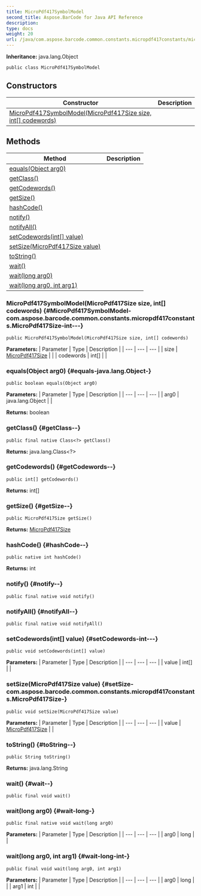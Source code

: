 ```yaml
---
title: MicroPdf417SymbolModel
second_title: Aspose.BarCode for Java API Reference
description: 
type: docs
weight: 20
url: /java/com.aspose.barcode.common.constants.micropdf417constants/micropdf417symbolmodel/
---
```

**Inheritance:**
java.lang.Object
```
public class MicroPdf417SymbolModel
```
## Constructors

| Constructor | Description |
| --- | --- |
| [MicroPdf417SymbolModel(MicroPdf417Size size, int[] codewords)](#MicroPdf417SymbolModel-com.aspose.barcode.common.constants.micropdf417constants.MicroPdf417Size-int---) |  |
## Methods

| Method | Description |
| --- | --- |
| [equals(Object arg0)](#equals-java.lang.Object-) |  |
| [getClass()](#getClass--) |  |
| [getCodewords()](#getCodewords--) |  |
| [getSize()](#getSize--) |  |
| [hashCode()](#hashCode--) |  |
| [notify()](#notify--) |  |
| [notifyAll()](#notifyAll--) |  |
| [setCodewords(int[] value)](#setCodewords-int---) |  |
| [setSize(MicroPdf417Size value)](#setSize-com.aspose.barcode.common.constants.micropdf417constants.MicroPdf417Size-) |  |
| [toString()](#toString--) |  |
| [wait()](#wait--) |  |
| [wait(long arg0)](#wait-long-) |  |
| [wait(long arg0, int arg1)](#wait-long-int-) |  |
### MicroPdf417SymbolModel(MicroPdf417Size size, int[] codewords) {#MicroPdf417SymbolModel-com.aspose.barcode.common.constants.micropdf417constants.MicroPdf417Size-int---}
```
public MicroPdf417SymbolModel(MicroPdf417Size size, int[] codewords)
```


**Parameters:**
| Parameter | Type | Description |
| --- | --- | --- |
| size | [MicroPdf417Size](../../com.aspose.barcode.common.constants.micropdf417constants/micropdf417size) |  |
| codewords | int[] |  |

### equals(Object arg0) {#equals-java.lang.Object-}
```
public boolean equals(Object arg0)
```




**Parameters:**
| Parameter | Type | Description |
| --- | --- | --- |
| arg0 | java.lang.Object |  |

**Returns:**
boolean
### getClass() {#getClass--}
```
public final native Class<?> getClass()
```




**Returns:**
java.lang.Class<?>
### getCodewords() {#getCodewords--}
```
public int[] getCodewords()
```




**Returns:**
int[]
### getSize() {#getSize--}
```
public MicroPdf417Size getSize()
```




**Returns:**
[MicroPdf417Size](../../com.aspose.barcode.common.constants.micropdf417constants/micropdf417size)
### hashCode() {#hashCode--}
```
public native int hashCode()
```




**Returns:**
int
### notify() {#notify--}
```
public final native void notify()
```




### notifyAll() {#notifyAll--}
```
public final native void notifyAll()
```




### setCodewords(int[] value) {#setCodewords-int---}
```
public void setCodewords(int[] value)
```




**Parameters:**
| Parameter | Type | Description |
| --- | --- | --- |
| value | int[] |  |

### setSize(MicroPdf417Size value) {#setSize-com.aspose.barcode.common.constants.micropdf417constants.MicroPdf417Size-}
```
public void setSize(MicroPdf417Size value)
```




**Parameters:**
| Parameter | Type | Description |
| --- | --- | --- |
| value | [MicroPdf417Size](../../com.aspose.barcode.common.constants.micropdf417constants/micropdf417size) |  |

### toString() {#toString--}
```
public String toString()
```




**Returns:**
java.lang.String
### wait() {#wait--}
```
public final void wait()
```




### wait(long arg0) {#wait-long-}
```
public final native void wait(long arg0)
```




**Parameters:**
| Parameter | Type | Description |
| --- | --- | --- |
| arg0 | long |  |

### wait(long arg0, int arg1) {#wait-long-int-}
```
public final void wait(long arg0, int arg1)
```




**Parameters:**
| Parameter | Type | Description |
| --- | --- | --- |
| arg0 | long |  |
| arg1 | int |  |

